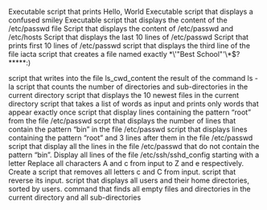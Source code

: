 Executable script that prints Hello, World 
Executable script that displays a confused smiley 
Executable script that displays the content of the /etc/passwd file 
Script that displays the content of /etc/passwd and /etc/hosts
Script that displays the last 10 lines of /etc/passwd 
Script that prints first 10 lines of /etc/passwd 
script that displays the third line of the file iacta
script that creates a file named exactly  \*\\'"Best School"\'\\*$\?\*\*\*\*\*:)

script that writes into the file ls_cwd_content the result of the command ls -la
script that counts the number of directories and sub-directories in the current directory
script that displays the 10 newest files in the current directory
script that takes a list of words as input and prints only words that appear exactly once
script that display lines containing the pattern “root” from the file /etc/passwd
scrpt that displays the number of lines that contain the pattern “bin” in the file /etc/passwd
script that displays lines containing the pattern “root” and 3 lines after them in the file /etc/passwd
script that display all the lines in the file /etc/passwd that do not contain the pattern “bin”.
Display all lines of the file /etc/ssh/sshd_config starting with a letter
Replace all characters A and c from input to Z and e respectively.
Create a script that removes all letters c and C from input.
script that reverse its input.
script that displays all users and their home directories, sorted by users.
command that finds all empty files and directories in the current directory and all sub-directories
